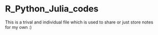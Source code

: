 # R_Python_Julia_codes

This is a trival and individual file which is used to share or just store notes for my own :)
